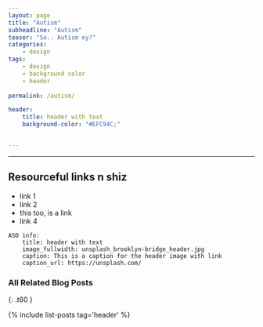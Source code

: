 ```yaml
---
layout: page
title: "Autism"
subheadline: "Autism"
teaser: "So.. Autism ey?"
categories:
    - design
tags:
    - design
    - background color
    - header
    
permalink: /autism/

header:
    title: header with text
    background-color: "#EFC94C;"


---
```


---
<!--more-->

## Resourceful links n shiz

* link 1
* link 2
* this too, is a link
* link 4

~~~
ASD info:
    title: header with text
    image_fullwidth: unsplash_brooklyn-bridge_header.jpg
    caption: This is a caption for the header image with link
    caption_url: https://unsplash.com/
~~~

### All Related Blog Posts
{: .t60 }

{% include list-posts tag='header' %}
